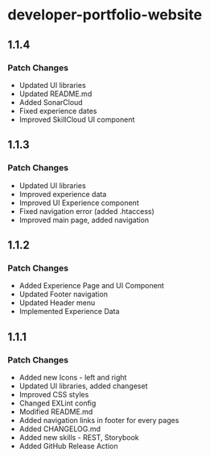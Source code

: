 # developer-portfolio-website

## 1.1.4

### Patch Changes

-   Updated UI libraries
-   Updated README.md
-   Added SonarCloud
-   Fixed experience dates
-   Improved SkillCloud UI component

## 1.1.3

### Patch Changes

-   Updated UI libraries
-   Improved experience data
-   Improved UI Experience component
-   Fixed navigation error (added .htaccess)
-   Improved main page, added navigation

## 1.1.2

### Patch Changes

-   Added Experience Page and UI Component
-   Updated Footer navigation
-   Updated Header menu
-   Implemented Experience Data

## 1.1.1

### Patch Changes

-   Added new Icons - left and right
-   Updated UI libraries, added changeset
-   Improved CSS styles
-   Changed EXLint config
-   Modified README.md
-   Added navigation links in footer for every pages
-   Added CHANGELOG.md
-   Added new skills - REST, Storybook
-   Added GitHub Release Action
